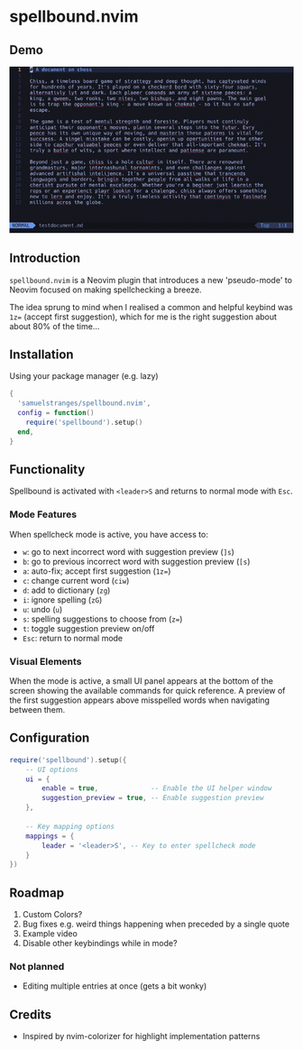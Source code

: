 # spellbound.nvim

## Demo

![video](spellbound_demo.gif)

## Introduction

`spellbound.nvim` is a Neovim plugin that introduces a new 'pseudo-mode' to
Neovim focused on making spellchecking a breeze.

The idea sprung to mind when I realised a common and helpful keybind was `1z=`
(accept first suggestion), which for me is the right suggestion about about 80%
of the time...

## Installation

Using your package manager (e.g. lazy)

```lua
{
  'samuelstranges/spellbound.nvim',
  config = function()
    require('spellbound').setup()
  end,
}
```

## Functionality

Spellbound is activated with `<leader>S` and returns to normal mode with `Esc`.

### Mode Features

When spellcheck mode is active, you have access to:

- `w`: go to next incorrect word with suggestion preview (`]s`)
- `b`: go to previous incorrect word with suggestion preview (`[s`)
- `a`: auto-fix; accept first suggestion (`1z=`)
- `c`: change current word (`ciw`)
- `d`: add to dictionary (`zg`)
- `i`: ignore spelling (`zG`)
- `u`: undo (`u`)
- `s`: spelling suggestions to choose from (`z=`)
- `t`: toggle suggestion preview on/off
- `Esc`: return to normal mode

### Visual Elements

When the mode is active, a small UI panel appears at the bottom of the screen
showing the available commands for quick reference. A preview of the first
suggestion appears above misspelled words when navigating between them.

## Configuration

```lua
require('spellbound').setup({
    -- UI options
    ui = {
        enable = true,             -- Enable the UI helper window
        suggestion_preview = true, -- Enable suggestion preview
    },

    -- Key mapping options
    mappings = {
        leader = '<leader>S', -- Key to enter spellcheck mode
    }
})
```

## Roadmap

1. Custom Colors?
2. Bug fixes e.g. weird things happening when preceded by a single quote
3. Example video
4. Disable other keybindings while in mode?

### Not planned

- Editing multiple entries at once (gets a bit wonky)

## Credits

- Inspired by nvim-colorizer for highlight implementation patterns

